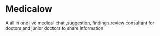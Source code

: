 # Medicalow
A all in one live medical chat ,suggestion, findings,review consultant for doctors and junior doctors to share Information
